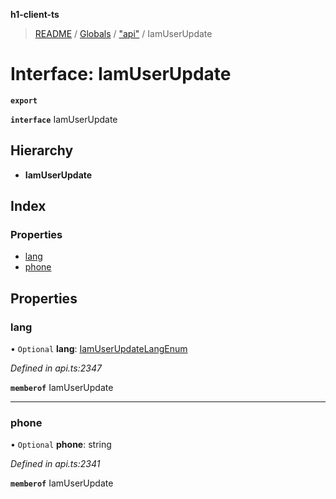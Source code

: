 **h1-client-ts**

> [README](../README.md) / [Globals](../globals.md) / ["api"](../modules/_api_.md) / IamUserUpdate

# Interface: IamUserUpdate

**`export`** 

**`interface`** IamUserUpdate

## Hierarchy

* **IamUserUpdate**

## Index

### Properties

* [lang](_api_.iamuserupdate.md#lang)
* [phone](_api_.iamuserupdate.md#phone)

## Properties

### lang

• `Optional` **lang**: [IamUserUpdateLangEnum](../enums/_api_.iamuserupdatelangenum.md)

*Defined in api.ts:2347*

**`memberof`** IamUserUpdate

___

### phone

• `Optional` **phone**: string

*Defined in api.ts:2341*

**`memberof`** IamUserUpdate
